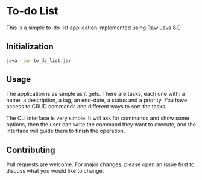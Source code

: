 # To-do List
This is a simple to-do list application implemented using Raw Java 8.0

## Initialization

```bash
java -jar to_do_list.jar
```

## Usage

The application is as simple as it gets. There are tasks, each one with: a name, a description, a tag, an end-date, a status and a priority. You have access to CRUD commands and different ways to sort the tasks.

The CLI interface is very simple. It will ask for commands and show some options, then the user can write the command they want to execute, and the interface will guide them to finish the operation.

## Contributing

Pull requests are welcome. For major changes, please open an issue first
to discuss what you would like to change.
